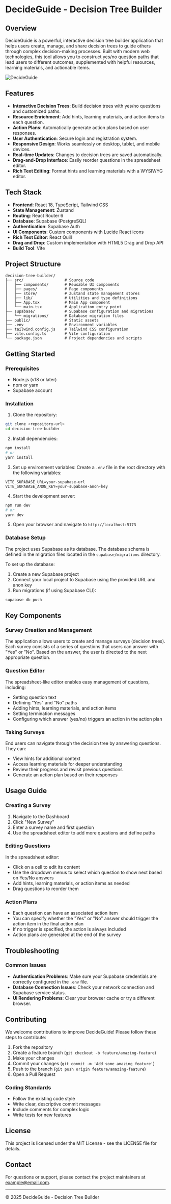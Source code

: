# DecideGuide - Decision Tree Builder

## Overview

DecideGuide is a powerful, interactive decision tree builder application that helps users create, manage, and share decision trees to guide others through complex decision-making processes. Built with modern web technologies, this tool allows you to construct yes/no question paths that lead users to different outcomes, supplemented with helpful resources, learning materials, and actionable items.

![DecideGuide](https://images.unsplash.com/photo-1506784983877-45594efa4cbe?ixlib=rb-1.2.1&auto=format&fit=crop&w=1350&q=80)

## Features

- **Interactive Decision Trees**: Build decision trees with yes/no questions and customized paths.
- **Resource Enrichment**: Add hints, learning materials, and action items to each question.
- **Action Plans**: Automatically generate action plans based on user responses.
- **User Authentication**: Secure login and registration system.
- **Responsive Design**: Works seamlessly on desktop, tablet, and mobile devices.
- **Real-time Updates**: Changes to decision trees are saved automatically.
- **Drag-and-Drop Interface**: Easily reorder questions in the spreadsheet editor.
- **Rich Text Editing**: Format hints and learning materials with a WYSIWYG editor.

## Tech Stack

- **Frontend**: React 18, TypeScript, Tailwind CSS
- **State Management**: Zustand
- **Routing**: React Router 6
- **Database**: Supabase (PostgreSQL)
- **Authentication**: Supabase Auth
- **UI Components**: Custom components with Lucide React icons
- **Rich Text Editor**: React Quill
- **Drag and Drop**: Custom implementation with HTML5 Drag and Drop API
- **Build Tool**: Vite

## Project Structure

```
decision-tree-builder/
├── src/                  # Source code
│   ├── components/       # Reusable UI components
│   ├── pages/            # Page components
│   ├── store/            # Zustand state management stores
│   ├── lib/              # Utilities and type definitions
│   ├── App.tsx           # Main App component
│   └── main.tsx          # Application entry point
├── supabase/             # Supabase configuration and migrations
│   └── migrations/       # Database migration files
├── public/               # Static assets
├── .env                  # Environment variables
├── tailwind.config.js    # Tailwind CSS configuration
├── vite.config.ts        # Vite configuration
└── package.json          # Project dependencies and scripts
```

## Getting Started

### Prerequisites

- Node.js (v18 or later)
- npm or yarn
- Supabase account

### Installation

1. Clone the repository:
```bash
git clone <repository-url>
cd decision-tree-builder
```

2. Install dependencies:
```bash
npm install
# or
yarn install
```

3. Set up environment variables:
Create a `.env` file in the root directory with the following variables:
```
VITE_SUPABASE_URL=your-supabase-url
VITE_SUPABASE_ANON_KEY=your-supabase-anon-key
```

4. Start the development server:
```bash
npm run dev
# or
yarn dev
```

5. Open your browser and navigate to `http://localhost:5173`

### Database Setup

The project uses Supabase as its database. The database schema is defined in the migration files located in the `supabase/migrations` directory.

To set up the database:

1. Create a new Supabase project
2. Connect your local project to Supabase using the provided URL and anon key
3. Run migrations (if using Supabase CLI):
```bash
supabase db push
```

## Key Components

### Survey Creation and Management

The application allows users to create and manage surveys (decision trees). Each survey consists of a series of questions that users can answer with "Yes" or "No". Based on the answer, the user is directed to the next appropriate question.

### Question Editor

The spreadsheet-like editor enables easy management of questions, including:
- Setting question text
- Defining "Yes" and "No" paths
- Adding hints, learning materials, and action items
- Setting termination messages
- Configuring which answer (yes/no) triggers an action in the action plan

### Taking Surveys

End users can navigate through the decision tree by answering questions. They can:
- View hints for additional context
- Access learning materials for deeper understanding
- Review their progress and revisit previous questions
- Generate an action plan based on their responses

## Usage Guide

### Creating a Survey

1. Navigate to the Dashboard
2. Click "New Survey"
3. Enter a survey name and first question
4. Use the spreadsheet editor to add more questions and define paths

### Editing Questions

In the spreadsheet editor:
- Click on a cell to edit its content
- Use the dropdown menus to select which question to show next based on Yes/No answers
- Add hints, learning materials, or action items as needed
- Drag questions to reorder them

### Action Plans

- Each question can have an associated action item
- You can specify whether the "Yes" or "No" answer should trigger the action item in the final action plan
- If no trigger is specified, the action is always included
- Action plans are generated at the end of the survey

## Troubleshooting

### Common Issues

- **Authentication Problems**: Make sure your Supabase credentials are correctly configured in the `.env` file.
- **Database Connection Issues**: Check your network connection and Supabase service status.
- **UI Rendering Problems**: Clear your browser cache or try a different browser.

## Contributing

We welcome contributions to improve DecideGuide! Please follow these steps to contribute:

1. Fork the repository
2. Create a feature branch (`git checkout -b feature/amazing-feature`)
3. Make your changes
4. Commit your changes (`git commit -m 'Add some amazing feature'`)
5. Push to the branch (`git push origin feature/amazing-feature`)
6. Open a Pull Request

### Coding Standards

- Follow the existing code style
- Write clear, descriptive commit messages
- Include comments for complex logic
- Write tests for new features

## License

This project is licensed under the MIT License - see the LICENSE file for details.

## Contact

For questions or support, please contact the project maintainers at [example@email.com](mailto:example@email.com).

---

© 2025 DecideGuide - Decision Tree Builder